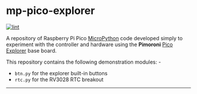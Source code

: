 # mp-pico-explorer

[![lint](https://github.com/alanbchristie/mp-pico-explorer/actions/workflows/lint.yaml/badge.svg)](https://github.com/alanbchristie/mp-pico-explorer/actions/workflows/lint.yaml)

A repository of Raspberry Pi Pico [MicroPython] code
developed simply to experiment with the controller and hardware
using the **Pimoroni** [Pico Explorer] base board.

This repository contains the following demonstration modules: -

- `btn.py` for the explorer built-in buttons
- `rtc.py` for the RV3028 RTC breakout

---

[pico explorer]: https://shop.pimoroni.com/products/pico-explorer-base
[micropython]: https://micropython.org/download/rp2-pico

